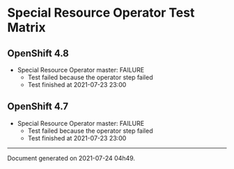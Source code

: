 
Special Resource Operator Test Matrix
=====================================

OpenShift 4.8
-------------


* Special Resource Operator master: FAILURE
  - Test failed because the operator step failed
  - Test finished at 2021-07-23 23:00

OpenShift 4.7
-------------


* Special Resource Operator master: FAILURE
  - Test failed because the operator step failed
  - Test finished at 2021-07-23 23:00


---
Document generated on 2021-07-24 04h49.
